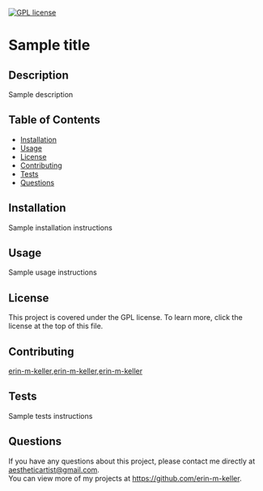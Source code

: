 
  [![GPL license](https://img.shields.io/badge/License-GPL-purple.svg)](http://perso.crans.org/besson/LICENSE.html)

  # Sample title
  
  ## Description 
  Sample description
  
  ## Table of Contents
  * [Installation](#installation)
  * [Usage](#usage)
  * [License](#license)
  * [Contributing](#contributing)
  * [Tests](#tests)
  * [Questions](#questions)
  
  ## Installation 
  Sample installation instructions
  
  ## Usage 
  Sample usage instructions
  
  ## License 
  This project is covered under the GPL license. To learn more, click the license at the top of this file.
  
  ## Contributing 
  [erin-m-keller](https://github.com/erin-m-keller),[erin-m-keller](https://github.com/erin-m-keller),[erin-m-keller](https://github.com/erin-m-keller)
  
  ## Tests
  Sample tests instructions
  
  ## Questions
  If you have any questions about this project, please contact me directly at [aestheticartist@gmail.com](aestheticartist@gmail.com).  
  You can view more of my projects at https://github.com/erin-m-keller.
  